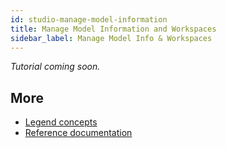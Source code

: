 ```yaml
---
id: studio-manage-model-information
title: Manage Model Information and Workspaces
sidebar_label: Manage Model Info & Workspaces
---
```


_Tutorial coming soon._

## More
- [Legend concepts](../concepts/legend-concepts)
- [Reference documentation](../reference/legend-language)
